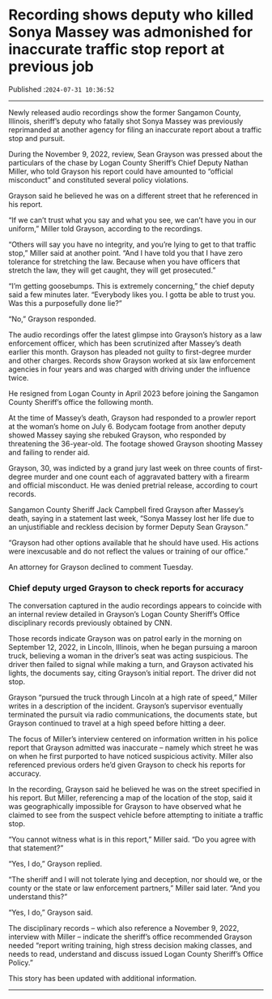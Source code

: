 # Recording shows deputy who killed Sonya Massey was admonished for inaccurate traffic stop report at previous job

Published :`2024-07-31 10:36:52`

---

Newly released audio recordings show the former Sangamon County, Illinois, sheriff’s deputy who fatally shot Sonya Massey was previously reprimanded at another agency for filing an inaccurate report about a traffic stop and pursuit.

During the November 9, 2022, review, Sean Grayson was pressed about the particulars of the chase by Logan County Sheriff’s Chief Deputy Nathan Miller, who told Grayson his report could have amounted to “official misconduct” and constituted several policy violations.

Grayson said he believed he was on a different street that he referenced in his report.

“If we can’t trust what you say and what you see, we can’t have you in our uniform,” Miller told Grayson, according to the recordings.

“Others will say you have no integrity, and you’re lying to get to that traffic stop,” Miller said at another point. “And I have told you that I have zero tolerance for stretching the law. Because when you have officers that stretch the law, they will get caught, they will get prosecuted.”

“I’m getting goosebumps. This is extremely concerning,” the chief deputy said a few minutes later. “Everybody likes you. I gotta be able to trust you. Was this a purposefully done lie?”

“No,” Grayson responded.

The audio recordings offer the latest glimpse into Grayson’s history as a law enforcement officer, which has been scrutinized after Massey’s death earlier this month. Grayson has pleaded not guilty to first-degree murder and other charges. Records show Grayson worked at six law enforcement agencies in four years and was charged with driving under the influence twice.

He resigned from Logan County in April 2023 before joining the Sangamon County Sheriff’s office the following month.

At the time of Massey’s death, Grayson had responded to a prowler report at the woman’s home on July 6. Bodycam footage from another deputy showed Massey saying she rebuked Grayson, who responded by threatening the 36-year-old. The footage showed Grayson shooting Massey and failing to render aid.

Grayson, 30, was indicted by a grand jury last week on three counts of first-degree murder and one count each of aggravated battery with a firearm and official misconduct. He was denied pretrial release, according to court records.

Sangamon County Sheriff Jack Campbell fired Grayson after Massey’s death, saying in a statement last week, “Sonya Massey lost her life due to an unjustifiable and reckless decision by former Deputy Sean Grayson.”

“Grayson had other options available that he should have used. His actions were inexcusable and do not reflect the values or training of our office.”

An attorney for Grayson declined to comment Tuesday.

### Chief deputy urged Grayson to check reports for accuracy

The conversation captured in the audio recordings appears to coincide with an internal review detailed in Grayson’s Logan County Sheriff’s Office disciplinary records previously obtained by CNN.

Those records indicate Grayson was on patrol early in the morning on September 12, 2022, in Lincoln, Illinois, when he began pursuing a maroon truck, believing a woman in the driver’s seat was acting suspicious. The driver then failed to signal while making a turn, and Grayson activated his lights, the documents say, citing Grayson’s initial report. The driver did not stop.

Grayson “pursued the truck through Lincoln at a high rate of speed,” Miller writes in a description of the incident. Grayson’s supervisor eventually terminated the pursuit via radio communications, the documents state, but Grayson continued to travel at a high speed before hitting a deer.

The focus of Miller’s interview centered on information written in his police report that Grayson admitted was inaccurate – namely which street he was on when he first purported to have noticed suspicious activity. Miller also referenced previous orders he’d given Grayson to check his reports for accuracy.

In the recording, Grayson said he believed he was on the street specified in his report. But Miller, referencing a map of the location of the stop, said it was geographically impossible for Grayson to have observed what he claimed to see from the suspect vehicle before attempting to initiate a traffic stop.

“You cannot witness what is in this report,” Miller said. “Do you agree with that statement?”

“Yes, I do,” Grayson replied.

“The sheriff and I will not tolerate lying and deception, nor should we, or the county or the state or law enforcement partners,” Miller said later. “And you understand this?”

“Yes, I do,” Grayson said.

The disciplinary records – which also reference a November 9, 2022, interview with Miller – indicate the sheriff’s office recommended Grayson needed “report writing training, high stress decision making classes, and needs to read, understand and discuss issued Logan County Sheriff’s Office Policy.”

This story has been updated with additional information.

---


